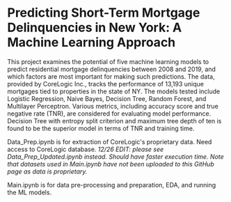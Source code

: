 # Predicting Short-Term Mortgage Delinquencies in New York: A Machine Learning Approach

This project examines the potential of five machine learning models to predict residential mortgage delinquencies between 2008 and 2019, and which factors are most important for making such predictions. The data, provided by CoreLogic Inc., tracks the performance of 13,193 unique mortgages tied to properties in the state of NY. The models tested include Logistic Regression, Naive Bayes, Decision Tree, Random Forest, and Multilayer Perceptron. Various metrics, including accuracy score and true negative rate (TNR), are considered for evaluating model performance. Decision Tree with entropy split criterion and maximum tree depth of ten is found to be the superior model in terms of TNR and training time.

Data_Prep.ipynb is for extraction of CoreLogic's proprietary data. Need access to CoreLogic database.
*12/26 EDIT: please see Data_Prep_Updated.ipynb instead. Should have faster execution time. Note that datasets used in Main.ipynb have not been uploaded to this GitHub page as data is proprietary.*

Main.ipynb is for data pre-processing and preparation, EDA, and running the ML models.
